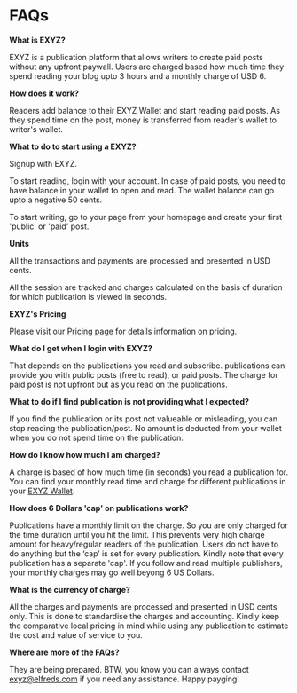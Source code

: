 # FAQs

**What is EXYZ?**

EXYZ is a publication platform that allows writers to create paid posts without any upfront paywall. Users are charged based how much time they spend reading your blog upto 3 hours and a monthly charge of USD 6.

**How does it work?**

Readers add balance to their EXYZ Wallet and start reading paid posts. As they spend time on the post, money is transferred from reader's wallet to writer's wallet. 

**What to do to start using a EXYZ?**

Signup with EXYZ. 

To start reading, login with your account. In case of paid posts, you need to have balance in your wallet to open and read. The wallet balance can go upto a negative 50 cents.

To start writing, go to your page from your homepage and create your first 'public' or 'paid' post.

**Units**

All the transactions and payments are processed and presented in USD cents.

All the session are tracked and charges calculated on the basis of duration for which publication is viewed in seconds.

**EXYZ's Pricing**

Please visit our [Pricing page](https://exyz.elfreds.com/pricing) for details information on pricing.

**What do I get when I login with EXYZ?**

That depends on the publications you read and subscribe. publications can provide you with public posts (free to read),  or paid posts. The charge for paid post is not upfront but as you read on the publications.

**What to do if I find publication is not providing what I expected?**

If you find the publication or its post not valueable or misleading, you can stop reading the publication/post. No amount is deducted from your wallet when you do not spend time on the publication.

**How do I know how much I am charged?**

A charge is based of how much time (in seconds) you read a publication for. You can find your monthly read time and charge for different publications in your [EXYZ Wallet](https://exyz.me/wallet).

**How does 6 Dollars 'cap' on publications work?**

Publications have a monthly limit on the charge. So you are only charged for the time duration until you hit the limit. This prevents very high charge amount for heavy/regular readers of the publication. Users do not have to do anything but the ‘cap’ is set for every publication. Kindly note that every publication has a separate 'cap'. If you follow and read multiple publishers, your monthly charges may go well beyong 6 US Dollars.

**What is the currency of charge?**

All the charges and payments are processed and presented in USD cents only. This is done to standardise the charges and accounting. Kindly keep the comparative local pricing in mind while using any publication to estimate the cost and value of service to you.

**Where are more of the FAQs?**

They are being prepared. BTW, you know you can always contact exyz@elfreds.com if you need any assistance. Happy payging!

